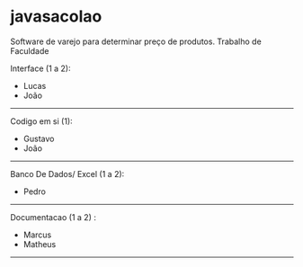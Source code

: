 # javasacolao
Software de varejo para determinar preço de produtos. Trabalho de Faculdade 


Interface (1 a 2):
  - Lucas  
  - João
____________________________________________________________________

Codigo em si (1):
  - Gustavo 
  - João
                    
____________________________________________________________________

Banco De Dados/ Excel (1 a 2):
   - Pedro                              
                             
____________________________________________________________________

Documentacao (1 a 2) :
   - Marcus                 
   - Matheus                 
____________________________________________________________________
